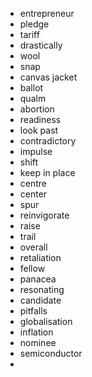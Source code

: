
- entrepreneur
- pledge
- tariff
- drastically
- wool
- snap
- canvas jacket
- ballot
- qualm
- abortion
- readiness
- look past
- contradictory
- impulse
- shift
- keep in place
- centre
- center
- spur
- reinvigorate
- raise
- trail
- overall
- retaliation
- fellow
- panacea
- resonating
- candidate
- pitfalls
- globalisation
- inflation
- nominee
- semiconductor
- 